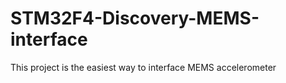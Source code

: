 STM32F4-Discovery-MEMS-interface
================================

This project is the easiest way to interface MEMS accelerometer
